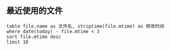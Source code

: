 ## 最近使用的文件

```dataview
table file.name as 文件名, striptime(file.mtime) as 修改时间
where date(today) - file.mtime < 3
sort file.mtime desc
limit 10
```

